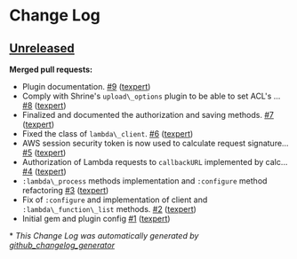 # Change Log

## [Unreleased](https://github.com/texpert/shrine-lambda/tree/HEAD)

**Merged pull requests:**

- Plugin documentation. [\#9](https://github.com/texpert/shrine-lambda/pull/9) ([texpert](https://github.com/texpert))
- Comply with Shrine's `upload\_options` plugin to be able to set ACL's … [\#8](https://github.com/texpert/shrine-lambda/pull/8) ([texpert](https://github.com/texpert))
- Finalized and documented the authorization and saving methods.  [\#7](https://github.com/texpert/shrine-lambda/pull/7) ([texpert](https://github.com/texpert))
- Fixed the class of `lambda\_client`. [\#6](https://github.com/texpert/shrine-lambda/pull/6) ([texpert](https://github.com/texpert))
- AWS session security token is now used to calculate request signature… [\#5](https://github.com/texpert/shrine-lambda/pull/5) ([texpert](https://github.com/texpert))
- Authorization of Lambda requests to `callbackURL` implemented by calc… [\#4](https://github.com/texpert/shrine-lambda/pull/4) ([texpert](https://github.com/texpert))
- `:lambda\_process` methods implementation and `:configure` method refactoring [\#3](https://github.com/texpert/shrine-lambda/pull/3) ([texpert](https://github.com/texpert))
- Fix of `:configure` and implementation of client and  `:lambda\_function\_list` methods. [\#2](https://github.com/texpert/shrine-lambda/pull/2) ([texpert](https://github.com/texpert))
- Initial gem and plugin config [\#1](https://github.com/texpert/shrine-lambda/pull/1) ([texpert](https://github.com/texpert))



\* *This Change Log was automatically generated by [github_changelog_generator](https://github.com/skywinder/Github-Changelog-Generator)*